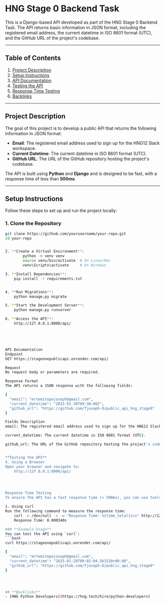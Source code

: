 

# HNG Stage 0 Backend Task

This is a Django-based API developed as part of the HNG Stage 0 Backend Task. The API returns basic information in JSON format, including the registered email address, the current datetime in ISO 8601 format (UTC), and the GitHub URL of the project's codebase.

---

## **Table of Contents**
1. [Project Description](#project-description)
2. [Setup Instructions](#setup-instructions)
3. [API Documentation](#api-documentation)
4. [Testing the API](#testing-the-api)
5. [Response Time Testing](#response-time-testing)
6. [Backlinks](#backlinks)


---

## **Project Description**

The goal of this project is to develop a public API that returns the following information in JSON format:
- **Email**: The registered email address used to sign up for the HNG12 Slack workspace.
- **Current Datetime**: The current datetime in ISO 8601 format (UTC).
- **GitHub URL**: The URL of the GitHub repository hosting the project's codebase.

The API is built using **Python** and **Django** and is designed to be fast, with a response time of less than **500ms**.

---

## **Setup Instructions**

Follow these steps to set up and run the project locally:

### **1. Clone the Repository**
```bash
git clone https://github.com/yourusername/your-repo.git
cd your-repo


2. **Create a Virtual Environment**:
        python -m venv venv
        source venv/bin/activate  # On Linux/Mac
        venv\Scripts\activate     # On Windows

3. **Install Dependencies**:
    pip install -r requirements.txt


4. **Run Migrations**:
    python manage.py migrate

5. **Start the Development Server**:
    python manage.py runserver

6. **Access the API**:
    http://127.0.0.1:8000/api/





API Documentation
Endpoint
GET https://stageonepublicapi.onrender.com/api/

Request
No request body or parameters are required.

Response Format
The API returns a JSON response with the following fields:

{
  "email": "mrtemitopejoseph@gmail.com",
  "current_datetime": "2025-01-30T09:30:00Z",
  "github_url": "https://github.com/Tjoseph-O/public_api_hng_stage0"
}

Fields Description
email: The registered email address used to sign up for the HNG12 Slack workspace.

current_datetime: The current datetime in ISO 8601 format (UTC).

github_url: The URL of the GitHub repository hosting the project's codebase.


**Testing the API**
4. Using a Browser
Open your browser and navigate to:
    http://127.0.0.1:8000/api/




Response Time Testing
To ensure the API has a fast response time (< 500ms), you can use tools like curl, Postman, or Python's requests library.

1. Using curl
Run the following command to measure the response time:
    curl -o /dev/null -s -w "Response Time: %{time_total}s\n" http://127.0.0.1:8000/api/
    Response Time: 0.000340s

### **Example Usage**
You can test the API using `curl`:
```bash
curl https://stageonepublicapi.onrender.com/api/

{
  "email": "mrtemitopejoseph@gmail.com",
  "current_datetime": "2025-01-29T00:02:04.561520+00:00",
  "github_url": "https://github.com/Tjoseph-O/public_api_hng_stage0"
}




## **Backlinks**
- [HNG Python Developers](https://hng.tech/hire/python-developers)

